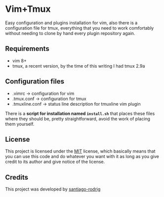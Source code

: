# Vim+Tmux

Easy configuration and plugins installation for vim, also there is a
configuration file for tmux, everything that you need to work comfortably
without needing to clone by hand every plugin repository again.

## Requirements

- vim 8+
- tmux, a recent version, by the time of this writing I had tmux 2.9a

## Configuration files

- .vimrc -> configuration for vim
- .tmux.conf -> configuration for tmux
- .tmuxline.conf -> status line description for tmuxline vim plugin

There is a **script for installation named `install.sh`** that places these files
where they should be, pretty straightforward, avoid the work of placing them
yourself.

## License

This project is licensed under the
[MIT](https://github.com/santiago-rodrig/vim-tmux/blob/master/LICENSE)
license, which basically means that you can use this code and do whatever you
want with it as long as you give credit to its author and give notice of the
license.

## Credits

This project was developed by
[santiago-rodrig](https://github.com/santiago-rodrig)
